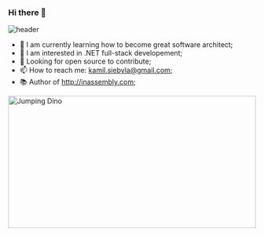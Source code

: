 ### Hi there 👋
![header](https://capsule-render.vercel.app/api?type=rect&color=gradient&height=1)
- 🌱 I am currently learning how to become great software architect;
- 🌄 I am interested in .NET full-stack developement; 
- 🤔 Looking for open source to contribute;
- 📫 How to reach me: kamil.siebyla@gmail.com;
- 📚 Author of http://inassembly.com;

<img style="opacity: 10;" src="https://s1.ax1x.com/2020/07/26/apu6AI.gif" alt="Jumping Dino" width="100%" height="270">
